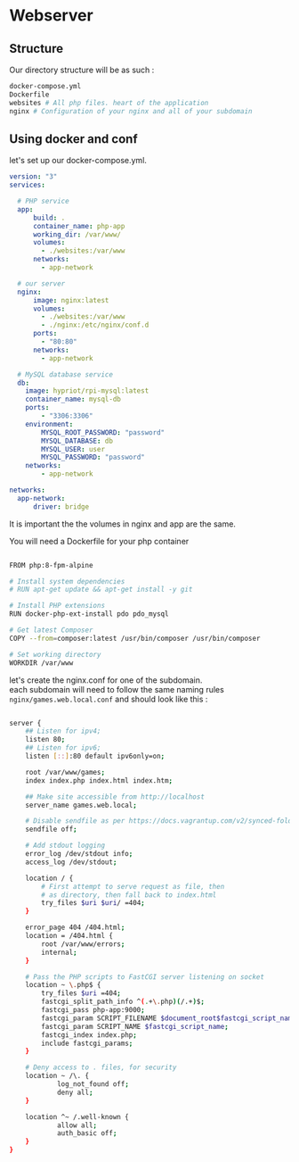 # Webserver

## Structure

Our directory structure will be as such :
```bash
docker-compose.yml
Dockerfile
websites # All php files. heart of the application
nginx # Configuration of your nginx and all of your subdomain
``` 

## Using docker and conf

let's set up our docker-compose.yml.

```yaml
version: "3"
services:

  # PHP service
  app:
      build: .
      container_name: php-app
      working_dir: /var/www/
      volumes:
        - ./websites:/var/www
      networks:
        - app-network

  # our server
  nginx:
      image: nginx:latest
      volumes:
        - ./websites:/var/www
        - ./nginx:/etc/nginx/conf.d
      ports:
        - "80:80"
      networks:
        - app-network

  # MySQL database service
  db:
    image: hypriot/rpi-mysql:latest
    container_name: mysql-db
    ports:
        - "3306:3306"
    environment:
        MYSQL_ROOT_PASSWORD: "password"
        MYSQL_DATABASE: db
        MYSQL_USER: user
        MYSQL_PASSWORD: "password"
    networks:
        - app-network

networks:
  app-network:
      driver: bridge
```

It is important the the volumes in nginx and app are the same.

You will need a Dockerfile for your php container

```bash

FROM php:8-fpm-alpine

# Install system dependencies
# RUN apt-get update && apt-get install -y git

# Install PHP extensions
RUN docker-php-ext-install pdo pdo_mysql

# Get latest Composer
COPY --from=composer:latest /usr/bin/composer /usr/bin/composer

# Set working directory
WORKDIR /var/www
```

let's create the nginx.conf for one of the subdomain.  
each subdomain will need to follow the same naming rules `nginx/games.web.local.conf` and should look like this :

```bash

server {
    ## Listen for ipv4;
    listen 80;
    ## Listen for ipv6;
    listen [::]:80 default ipv6only=on;

    root /var/www/games;
    index index.php index.html index.htm;

    ## Make site accessible from http://localhost
    server_name games.web.local;

    # Disable sendfile as per https://docs.vagrantup.com/v2/synced-folders/virtualbox.html
    sendfile off;

    # Add stdout logging
    error_log /dev/stdout info;
    access_log /dev/stdout;

    location / {
        # First attempt to serve request as file, then
        # as directory, then fall back to index.html
        try_files $uri $uri/ =404;
    }

    error_page 404 /404.html;
    location = /404.html {
        root /var/www/errors;
        internal;
    }

    # Pass the PHP scripts to FastCGI server listening on socket
    location ~ \.php$ {
        try_files $uri =404;
        fastcgi_split_path_info ^(.+\.php)(/.+)$;
        fastcgi_pass php-app:9000;
        fastcgi_param SCRIPT_FILENAME $document_root$fastcgi_script_name;
        fastcgi_param SCRIPT_NAME $fastcgi_script_name;
        fastcgi_index index.php;
        include fastcgi_params;
    }

    # Deny access to . files, for security
    location ~ /\. {
            log_not_found off;
            deny all;
    }

    location ^~ /.well-known {
            allow all;
            auth_basic off;
    }
}
``` 
